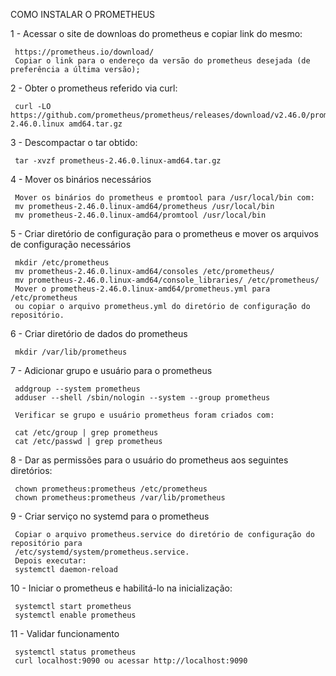 COMO INSTALAR O PROMETHEUS

 1 - Acessar o site de downloas do prometheus e copiar link do mesmo:
        
     https://prometheus.io/download/
     Copiar o link para o endereço da versão do prometheus desejada (de preferência a última versão);
 
 2 - Obter o prometheus referido via curl:

     curl -LO https://github.com/prometheus/prometheus/releases/download/v2.46.0/prometheus-2.46.0.linux amd64.tar.gz
      
 3 - Descompactar o tar obtido:
                
     tar -xvzf prometheus-2.46.0.linux-amd64.tar.gz
     
 4 - Mover os binários necessários
        
     Mover os binários do prometheus e promtool para /usr/local/bin com:
     mv prometheus-2.46.0.linux-amd64/prometheus /usr/local/bin 
     mv prometheus-2.46.0.linux-amd64/promtool /usr/local/bin
     
 5 - Criar diretório de configuração para o prometheus e mover os arquivos de configuração necessários   
 
     mkdir /etc/prometheus
     mv prometheus-2.46.0.linux-amd64/consoles /etc/prometheus/
     mv prometheus-2.46.0.linux-amd64/console_libraries/ /etc/prometheus/ 
     Mover o prometheus-2.46.0.linux-amd64/prometheus.yml para /etc/prometheus 
     ou copiar o arquivo prometheus.yml do diretório de configuração do repositório.

  6 - Criar diretório de dados do prometheus

     mkdir /var/lib/prometheus
       
  7 - Adicionar grupo e usuário para o prometheus 
      
     addgroup --system prometheus
     adduser --shell /sbin/nologin --system --group prometheus
           
     Verificar se grupo e usuário prometheus foram criados com:

     cat /etc/group | grep prometheus
     cat /etc/passwd | grep prometheus

  8 - Dar as permissões para o usuário do prometheus aos seguintes diretórios:

     chown prometheus:prometheus /etc/prometheus
     chown prometheus:prometheus /var/lib/prometheus
        
  9 - Criar serviço no systemd para o prometheus
          
     Copiar o arquivo prometheus.service do diretório de configuração do repositório para 
     /etc/systemd/system/prometheus.service.
     Depois executar:                                          
     systemctl daemon-reload

 10 - Iniciar o prometheus e habilitá-lo na inicialização:
           
     systemctl start prometheus
     systemctl enable prometheus

 11 - Validar funcionamento
           
     systemctl status prometheus
     curl localhost:9090 ou acessar http://localhost:9090
             
             
